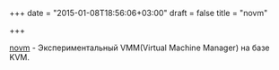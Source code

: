 +++
date = "2015-01-08T18:56:06+03:00"
draft = false
title = "novm"

+++

<p><a href="https://github.com/google/novm">novm</a>&nbsp;- Экспериментальный VMM(Virtual Machine Manager) на базе KVM.&nbsp;</p>

